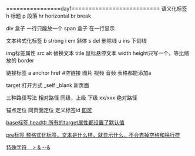 
================day1==========================
语义化标签
h  标题
p  段落
hr horizontal
br break

div 盒子 一行只能放一个
span 盒子 在一行显示

文本格式化标签
b strong
i em 斜体
s del 删除线
u ins 下划线

img标签属性
src
alt  替换文本
title 鼠标悬停文本
width height只写一个，等比缩放的
border

链接标签
a anchor
href #空链接
图片 视频 音频 表格都能添加a

target 打开方式 _self _blank 新页面

三种路径写法
相对路径 同级，上级 下级  xx/xxx
绝对路径

锚点定位
同页面定位
定义标签id <a href="#id"> 即可


base标签
head中 所有的target属性都设置了默认值
<base target="_blank">

pre标签
预格式化标签，文本是什么样，就显示什么，不会去掉空格和换行符

特殊字符
&nbsp; &it; &gt;
&amp; --&








